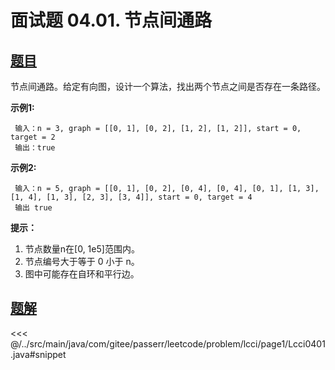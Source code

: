 # 面试题 04.01. 节点间通路

## [题目](https://leetcode.cn/problems/route-between-nodes-lcci/)
节点间通路。给定有向图，设计一个算法，找出两个节点之间是否存在一条路径。

**示例1:**

```
 输入：n = 3, graph = [[0, 1], [0, 2], [1, 2], [1, 2]], start = 0, target = 2
 输出：true
```

**示例2:**

```
 输入：n = 5, graph = [[0, 1], [0, 2], [0, 4], [0, 4], [0, 1], [1, 3], [1, 4], [1, 3], [2, 3], [3, 4]], start = 0, target = 4
 输出 true
```

**提示：**

1. 节点数量n在\[0, 1e5\]范围内。
2. 节点编号大于等于 0 小于 n。
3. 图中可能存在自环和平行边。


## [题解](https://github.com/PasseRR/JavaLeetCode/blob/master/src/main/java/com/gitee/passerr/leetcode/problem/lcci/page1/Lcci0401.java)

<<< @/../src/main/java/com/gitee/passerr/leetcode/problem/lcci/page1/Lcci0401.java#snippet
